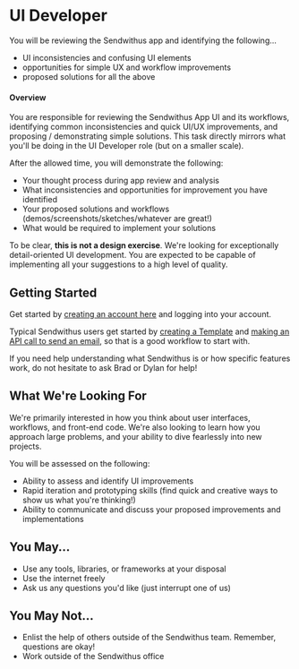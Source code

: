 UI Developer
============

You will be reviewing the Sendwithus app and identifying the following...

* UI inconsistencies and confusing UI elements
* opportunities for simple UX and workflow improvements
* proposed solutions for all the above


#### Overview

You are responsible for reviewing the Sendwithus App UI and its workflows, identifying
common inconsistencies and quick UI/UX improvements, and proposing / demonstrating simple solutions.
This task directly mirrors what you'll be doing in the UI Developer role (but on a smaller scale).

After the allowed time, you will demonstrate the following:

* Your thought process during app review and analysis
* What inconsistencies and opportunities for improvement you have identified
* Your proposed solutions and workflows (demos/screenshots/sketches/whatever are great!)
* What would be required to implement your solutions

To be clear, __this is not a design exercise__. We're looking for exceptionally detail-oriented UI development.
You are expected to be capable of implementing all your suggestions to a high level of quality.


Getting Started
---------------

Get started by [creating an account here](https://app.sendwithus.com/signup)
and logging into your account. 

Typical Sendwithus users get started by [creating a Template](https://www.sendwithus.com/docs/templating) and [making an API call to send an email](https://www.sendwithus.com/docs/api#sending-emails), so that is a good workflow to start with.

If you need help understanding what Sendwithus is or how specific features work, do not hesitate to ask Brad or Dylan for help!


What We're Looking For
----------------------

We're primarily interested in how you think about user interfaces, workflows, and front-end code. We're also looking to learn how you approach large problems, and your ability to dive fearlessly into new projects.

You will be assessed on the following:

* Ability to assess and identify UI improvements
* Rapid iteration and prototyping skills (find quick and creative ways to show us what you're thinking!)
* Ability to communicate and discuss your proposed improvements and implementations


You May...
----------
* Use any tools, libraries, or frameworks at your disposal
* Use the internet freely
* Ask us any questions you'd like (just interrupt one of us)


You May Not...
--------------
* Enlist the help of others outside of the Sendwithus team. Remember, questions are okay!
* Work outside of the Sendwithus office

